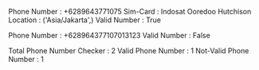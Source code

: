 
Phone Number : +6289643771075
Sim-Card     : Indosat Ooredoo Hutchison
Location     : ('Asia/Jakarta',)
Valid Number : True

Phone Number : +628964377107013123
Valid Number : False

Total Phone Number Checker : 2
Valid Phone Number         : 1
Not-Valid Phone Number     : 1
